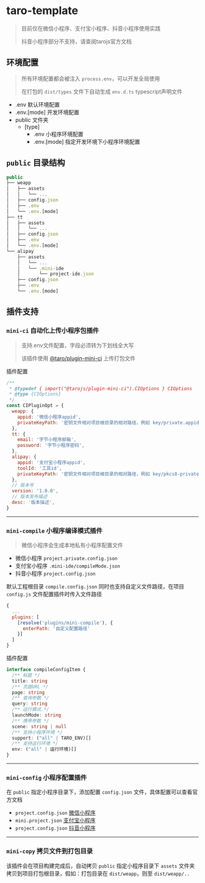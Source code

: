 # taro-template

> 目前仅在微信小程序、支付宝小程序、抖音小程序使用实践
>
> 抖音小程序部分不支持，请查阅tarojs官方文档

## 环境配置

> 所有环境配置都会被注入 `process.env`，可以开发全局使用
>
> 在打包的 `dist/types` 文件下自动生成 `env.d.ts` typescript声明文件

- .env 默认环境配置
- .env.[mode] 开发环境配置
- public 文件夹
  - [type]
    - .env 小程序环境配置
    - .env.[mode] 指定开发环境下小程序环境配置

## `public` 目录结构

```js
public
├── weapp
│   ├── assets
│   │   └── ...
│   ├── config.json
│   ├── .env
│   └── .env.[mode]
├── tt
│   ├── assets
│   │   └── ...
│   ├── config.json
│   ├── .env
│   └── .env.[mode]
└── alipay
    ├── assets
    │   └── ...
    │   └── .mini-ide
    │       └── project-ide.json
    ├── config.json
    ├── .env
    └── .env.[mode]
``` 


## 插件支持

### `mini-ci` 自动化上传小程序包插件

> 支持.env文件配置，字段必须转为下划线全大写
>
> 该插件使用 [@taro/plugin-mini-ci](https://github.com/NervJS/taro/tree/next/packages/taro-plugin-mini-ci) 上传打包文件

插件配置

```js
/**
 * @typedef { import("@tarojs/plugin-mini-ci").CIOptions } CIOptions
 * @type {CIOptions}
 */
const CIPluginOpt = {
  weapp: {
    appid: '微信小程序appid',
    privateKeyPath: '密钥文件相对项目根目录的相对路径，例如 key/private.appid.key',
  },
  tt: {
    email: '字节小程序邮箱',
    password: '字节小程序密码',
  },
  alipay: {
    appid: '支付宝小程序appid',
    toolId: '工具id',
    privateKeyPath: '密钥文件相对项目根目录的相对路径，例如 key/pkcs8-private-pem',
  },
  // 版本号
  version: '1.0.0',
  // 版本发布描述
  desc: '版本描述',
}
```

---

### `mini-compile` 小程序编译模式插件

> 微信小程序会生成本地私有小程序配置文件

- 微信小程序 `project.private.config.json`
- 支付宝小程序 `.mini-ide/compileMode.json`
- 抖音小程序 `project.config.json`

默认工程根目录 `compile.config.json` 同时也支持自定义文件路径，在项目 `config.js` 文件配置插件时传入文件路径

```js
{
  ...
  plugins: [
    [resolve('plugins/mini-compile'), {
      enterPath: '自定义配置路径'
    }]
  ]
}
```

插件配置

```ts
interface compileConfigItem {
  /** 标题 */
  title: string
  /** 页面URL */
  page: string
  /** 查询参数 */
  query: string
  /** 运行模式 */
  launchMode: string
  /** 携带参数 */
  scene: string | null
  /** 支持小程序环境 */
  support: ("all" | TARO_ENV)[]
  /** 支持运行环境 */
  env: ("all" | 运行环境)[]
}
```

---

### `mini-config` 小程序配置插件

在 `public` 指定小程序目录下，添加配置 `config.json` 文件，具体配置可以查看官方文档

- `project.config.json` [微信小程序](https://developers.weixin.qq.com/miniprogram/dev/devtools/projectconfig.html)
- `mini.project.json` [支付宝小程序](https://opendocs.alipay.com/mini/03dbc3)
- `project.config.json` [抖音小程序](https://developer.open-douyin.com/docs/resource/zh-CN/interaction/develop/framework/basic-reference/catalog-structure/)

---

### `mini-copy` 拷贝文件到打包目录

该插件会在项目构建完成后，自动拷贝 `public` 指定小程序目录下 `assets` 文件夹拷贝到项目打包根目录，假如：打包目录在 `dist/weapp`，则至 `dist/weapp/..`
